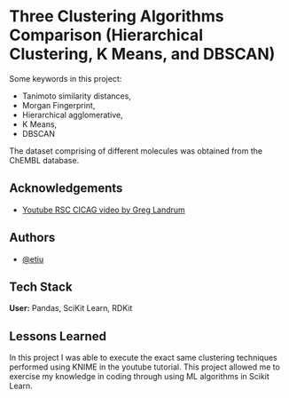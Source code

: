 
# Three Clustering Algorithms Comparison (Hierarchical Clustering, K Means, and DBSCAN)
Some keywords in this project:
- Tanimoto similarity distances,
- Morgan Fingerprint,
- Hierarchical agglomerative,
- K Means,
- DBSCAN


The dataset comprising of different molecules was obtained from the ChEMBL database.

## Acknowledgements

 - [Youtube RSC CICAG video by Greg Landrum](https://www.youtube.com/watch?v=9b2HzsC9eOU&t=2883s)


## Authors

- [@etiu](https://github.com/etiu)


## Tech Stack

**User:** Pandas, SciKit Learn, RDKit



## Lessons Learned

In this project I was able to execute the exact same clustering techniques performed using KNIME in the youtube tutorial. This project allowed me to exercise my knowledge in coding through using ML algorithms in Scikit Learn.

